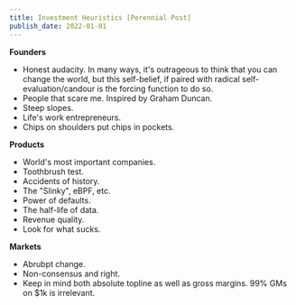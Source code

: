 ```yaml
---
title: Investment Heuristics [Perennial Post]
publish_date: 2022-01-01
---
```


**Founders**

- Honest audacity. In many ways, it's outrageous to think that you can change the world, but this self-belief, if paired with radical self-evaluation/candour is the forcing function to do so.
- People that scare me. Inspired by Graham Duncan.
- Steep slopes.
- Life's work entrepreneurs.
- Chips on shoulders put chips in pockets. 

**Products**

- World's most important companies.
- Toothbrush test.
- Accidents of history.
- The "Slinky", eBPF, etc.
- Power of defaults.
- The half-life of data.
- Revenue quality.
- Look for what sucks.

**Markets**

- Abrubpt change.
- Non-consensus and right.
- Keep in mind both absolute topline as well as gross margins. 99% GMs on $1k is irrelevant.
